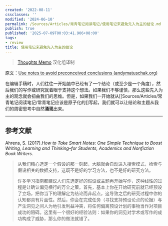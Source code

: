 ```yaml
---
created: '2022-08-11'
cssclasses: ''
modified: '2024-06-10'
permalink: /Sources/Articles/常青笔记阅读笔记/使用笔记来避免先入为主的结论.md
publish: true
published: '2025-07-09T00:03:41.906+08:00'
tags:
- review
title: 使用笔记来避免先入为主的结论
---
```

> [Thoughts Memo](https://paratranz.cn/projects/3131) 汉化组译制

原文：[Use notes to avoid preconceived conclusions (andymatuschak.org)](https://notes.andymatuschak.org/z6Mx6PrJjGCf2akGM9pvoZ5Nk3EozcZcc9zHx)

在编辑手稿时，人们往往一开始脑中已经有了一个结论（或至少是一个角度），然后我们的写作或研究就着眼于支持这个想法。如果我们不够谨慎，那么这些先入为主的观念就会扭曲我们的思维。但是，如果我们一开始就从[[Sources/Articles/常青笔记阅读笔记/常青笔记应该是原子化的]]写起，我们就可以让结论和主题从我们的周密思考中自然**涌现**出来。

___

## 参考文献

Ahrens, S. (2017).*How to Take Smart Notes: One Simple Technique to Boost Writing, Learning and Thinking–for Students, Academics and Nonfiction Book Writers*.

> 从我们精心选定一个假设的那一刻起，大脑就会自动进入搜索模式，检索与假设相关的数据支持，这既不是好的学习方法，也不是好的研究方法。
>
> 许多学习指南都建议人们先选定好的假设或主题再开始写作，这种线性的过程是让确认偏见横行的万全之策。首先，基本上你在开始研究前就已经预设了立场，把你当下的理解定为结论而非起点，这导致之后的研究过程中你的认知都具有片面性。然后，你会在完成任务（寻找支持预设论点的论据）与产生洞见之间人为地引发利益冲突，将任何偏离预设计划的事物当作对项目成功的阻碍。这里有一个很好的经验法则：如果你的洞见对学术或写作的成功构成了威胁，那么你的做法就错了。